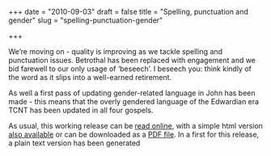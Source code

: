 +++
date = "2010-09-03"
draft = false
title = "Spelling, punctuation and gender"
slug = "spelling-punctuation-gender"

+++

We’re moving on - quality is improving as we tackle spelling and punctuation issues. Betrothal has been replaced with engagement and we bid farewell to our only usage of ‘beseech’. I beseech you: think kindly of the word as it slips into a well-earned retirement.

As well a first pass of updating gender-related language in John has been made - this means that the overly gendered language of the Edwardian era TCNT has been updated in all four gospels.

As usual, this working release can be [read online](http://openenglishbible.org/read/), with a simple html version [also available](http://openenglishbible.org/read/simple/) or can be downloaded as a [PDF file](http://github.com/downloads/openenglishbible/Open-English-Bible/OEB-NT-Working-4.pdf). In a first for this release, a plain text version has been generated
